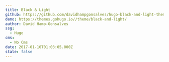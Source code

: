 ```yaml
---
title: Black & Light
github: https://github.com/davidhampgonsalves/hugo-black-and-light-theme
demo: https://themes.gohugo.io//theme/black-and-light/
author: David Hamp-Gonsalves
ssg:
  - Hugo
cms:
  - No Cms
date: 2017-01-10T01:03:05.000Z
stale: false
---
```

